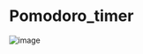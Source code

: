 # Pomodoro_timer

![image](https://user-images.githubusercontent.com/48654473/116234177-8b402a00-a75c-11eb-92dc-42593b631a7e.png)
